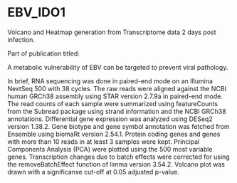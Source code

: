 # EBV_IDO1
Volcano and Heatmap generation from Transcriptome data 2 days post infection.

Part of publication titled:

A metabolic vulnerability of EBV can be targeted to prevent viral pathology.

In brief, RNA sequencing was done in paired-end mode on an Illumina NextSeq 500 with 38 cycles. The raw reads were aligned against the NCBI human GRCh38 assembly using STAR version 2.7.9a in paired-end mode.
The read counts of each sample were summarized using featureCounts from the Subread package using strand information and the NCBI GRCh38 annotations. 
Differential gene expression was analyzed using DESeq2 version 1.38.2. Gene biotype and gene symbol annotation was fetched from Ensemble using biomaRt version 2.54.1. 
Protein coding genes and genes with more than 10 reads in at least 3 samples were kept. Principal Components Analysis (PCA) were plotted using the 500 most variable genes. 
Transcription changes due to batch effects were corrected for using the removeBatchEffect function of limma version 3.54.2.
Volcano plot was drawn with a significanse cut-off at 0.05 adjusted p-value.

